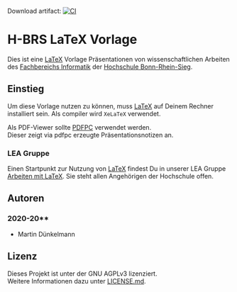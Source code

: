 Download artifact: [![CI](https://github.com/MartinX3-EducationOrganization/hbrs-latex-vorlage-praesentation/actions/workflows/ci.yml/badge.svg)](https://github.com/MartinX3-EducationOrganization/hbrs-latex-vorlage-praesentation/actions/workflows/ci.yml)

# H-BRS LaTeX Vorlage

Dies ist eine [LaTeX][1] Vorlage Präsentationen von wissenschaftlichen Arbeiten des [Fachbereichs Informatik][2]
der [Hochschule Bonn-Rhein-Sieg][3].

## Einstieg

Um diese Vorlage nutzen zu können, muss [LaTeX][1] auf Deinem Rechner installiert sein. Als compiler wird `XeLaTeX` verwendet.

Als PDF-Viewer sollte [PDFPC](https://github.com/pdfpc/pdfpc) verwendet werden.  
Dieser zeigt via pdfpc erzeugte Präsentationsnotizen an.

### LEA Gruppe

Einen Startpunkt zur Nutzung von [LaTeX][1] findest Du in unserer LEA Gruppe [Arbeiten mit LaTeX][7]. Sie steht allen
Angehörigen der Hochschule offen.

## Autoren

### 2020-20**

- Martin Dünkelmann

## Lizenz

Dieses Projekt ist unter der GNU AGPLv3 lizenziert.  
Weitere Informationen dazu unter [LICENSE.md][5].

[1]: https://www.latex-project.org/

[2]: https://www.h-brs.de/de/inf

[3]: https://www.h-brs.de/de

[5]: LICENSE.md

[6]: https://lea.hochschule-bonn-rhein-sieg.de/goto.php?target=file_215286_download&client_id=db_040811

[7]: https://lea.hochschule-bonn-rhein-sieg.de/ilias.php?ref_id=230834&cmdClass=ilrepositorygui&cmdNode=va&baseClass=ilRepositoryGUI
